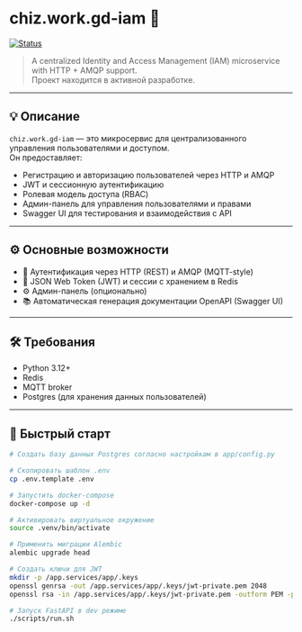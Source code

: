 # chiz.work.gd-iam 🔐

[![Status](https://img.shields.io/badge/status-in%20development-yellow)](#)

> A centralized Identity and Access Management (IAM) microservice with HTTP + AMQP support.  
> Проект находится в активной разработке.

---

## 💡 Описание

`chiz.work.gd-iam` — это микросервис для централизованного управления пользователями и доступом.  
Он предоставляет:

- Регистрацию и авторизацию пользователей через HTTP и AMQP  
- JWT и сессионную аутентификацию  
- Ролевая модель доступа (RBAC)  
- Админ-панель для управления пользователями и правами  
- Swagger UI для тестирования и взаимодействия с API  

---

## ⚙️ Основные возможности

- 🔐 Аутентификация через HTTP (REST) и AMQP (MQTT-style)  
- 🧾 JSON Web Token (JWT) и сессии с хранением в Redis  
- ⚙️ Админ-панель (опционально)  
- 📚 Автоматическая генерация документации OpenAPI (Swagger UI)  

---

## 🛠 Требования

- Python 3.12+  
- Redis  
- MQTT broker  
- Postgres (для хранения данных пользователей)  

---

## 🚀 Быстрый старт

```bash
# Создать базу данных Postgres согласно настройкам в app/config.py

# Скопировать шаблон .env
cp .env.template .env

# Запустить docker-compose
docker-compose up -d

# Активировать виртуальное окружение
source .venv/bin/activate

# Применить миграции Alembic
alembic upgrade head

# Создать ключи для JWT
mkdir -p /app.services/app/.keys
openssl genrsa -out /app.services/app/.keys/jwt-private.pem 2048
openssl rsa -in /app.services/app/.keys/jwt-private.pem -outform PEM -pubout -out /app.services/app/.keys/jwt-public.pem

# Запуск FastAPI в dev режиме
./scripts/run.sh
